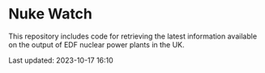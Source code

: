 # Nuke Watch

This repository includes code for retrieving the latest information available on the output of EDF nuclear power plants in the UK.

Last updated: 2023-10-17 16:10